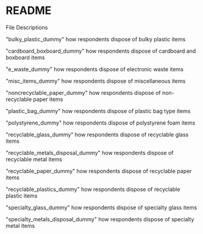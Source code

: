 # README

File Descriptions

"bulky_plastic_dummy" 
how respondents dispose of bulky plastic items

"cardboard_boxboard_dummy"
how respondents dispose of cardboard and boxboard items

"e_waste_dummy"
how respondents dispose of electronic waste items

"misc_items_dummy"
how respondents dispose of miscellaneous items 

"noncrecyclable_paper_dummy"
how respondents dispose of non-recyclable paper items

"plastic_bag_dummy"
how respondents dispose of plastic bag type items

"polystyrene_dummy"
how respondents dispose of polystyrene foam items

"recyclable_glass_dummy"
how respondents dispose of recyclable glass items

"recyclable_metals_disposal_dummy"
how respondents dispose of recyclable metal items

"recyclable_paper_dummy"
how respondents dispose of recyclable paper items

"recyclable_plastics_dummy"
how respondents dispose of recyclable plastic items

"specialty_glass_dummy"
how respondents dispose of specialty glass items

"specialty_metals_disposal_dummy"
how respondents dispose of specialty metal items

